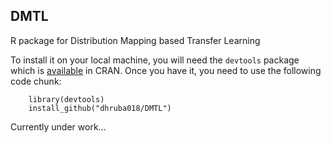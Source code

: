 ## DMTL

R package for Distribution Mapping based Transfer Learning

To install it on your local machine, you will need the `devtools` package which is [available](https://cran.r-project.org/web/packages/devtools/index.html) in CRAN. Once you have it, you need to use the following code chunk:

		library(devtools)
		install_github("dhruba018/DMTL")


Currently under work...
